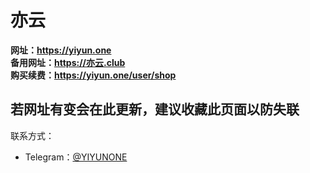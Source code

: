 # 亦云
**网址：https://yiyun.one** <br>
**备用网址：https://亦云.club** <br>
**购买续费：https://yiyun.one/user/shop** <br>
## 若网址有变会在此更新，建议收藏此页面以防失联
联系方式：
- Telegram：[@YIYUNONE](https://t.me/yiyunone)
